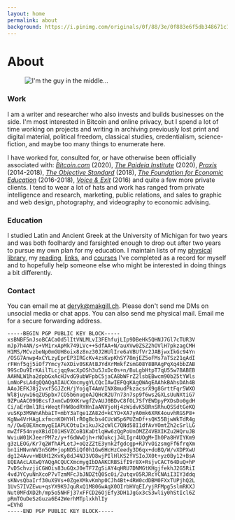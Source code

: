 ```yaml
---
layout: home
permalink: about
background: https://i.pinimg.com/originals/0f/88/3e/0f883e6f5db348671c1e26a7dfd2e5f3.gif
---
```


# About 

<figure>
<img style="max-width:600px;"src="https://derykmakgill.github.io/had/assets/img/deryk-makgill-censored.jpg" alt="I'm the guy in the middle...">
 
</figure>

### Work

I am a writer and researcher who also invests and builds businesses on the side. I'm most interested in Bitcoin and online privacy, but I spend a lot of time working on projects and writing in archiving previously lost print and digital material, political freedom, classical studies, credentialism, science-fiction, and maybe too many things to enumerate here. 

I have worked for, consulted for, or have otherwise been officially associated with: *[Bitcoin.com](https://bitcoin.com)* (2020), *[The Paideia Institute](https://paideiainstitute)* (2020), *[Praxis](https://discoverpraxis.com)* (2014-2018), *[The Objective Standard](https://theobjectivestandard.com)* (2018), *[The Foundation for Economic Education](https://fee.org)* (2016-2018), *[Voice & Exit](https://voicandexit.com)* (2016) and quite a few more private clients. I tend to wear a lot of hats and work has ranged from private intelligence and research, marketing, public relations, and sales to graphic and web design, photography, and videography to economic advising.

### Education

I studied Latin and Ancient Greek at the University of Michigan for two years and was both foolhardy and farsighted enough to drop out after two years to pursue my own plan for my education. I maintain lists of my [physical library,](/library) my [reading,](/read) [links,](/links) and [courses](/courses) I've completed as a record for myself and to hopefully help someone else who might be interested in doing things a bit differently. 

### Contact

You can email me at deryk@makgill.ch. Please don't send me DMs on unsocial media or chat apps. You can also send me physical mail. Email me for a secure forwarding address.

```
-----BEGIN PGP PUBLIC KEY BLOCK-----
xsBNBF5nJsoBCACaOd5lItVNLMLvI3FEhfujLIp9DBeHk5QHNJ7Gl7cTUR3V
mJp7h4AN/s+VM1rxApMk749LVc++5dfAA+N/auXVw0ZSZ2hOVlH7pkzagCMH
H1MS/MCvzbeNp0mGUH8oix8z8nz30J2HUlIre6aVBUfVr2JABjwxIkGc94Yn
/OSG7Anwp4xCYLzyEprEP3IRGcKv4zsKvpKhSY78mjEZ5oFMs7aTSz21qAdI
rFHnf5gj5iOf7Ymcy7eXDiv0SKAtBJYdXrMmkfZsmG08Y8BRAgPqXq4bbZAB
99ScDu9IrKAilTLcjqq9acXpOSh3u5JxDc0s+n/BuLgbHtpT7qU55w7BABEB
AAHNLW1ha2dpbGxAcHJvdG9ubWFpbC5jaCA8bWFrZ2lsbEBwcm90b25tYWls
LmNoPsLAdgQQAQgAIAUCXmcmygYLCQcIAwIEFQgKAgQWAgEAAhkBAhsDAh4B
AAoJEFKJ8j2vxf5GJZcH/jYojqT4AmVINX8mudPkzacsrX9g8GrttFqr5WXO
Wl8juyw16qZU5pbx7CO5b6nugoAJQHcR2U7n73n7sp9f6ws2GXLsUuNXtiG7
9ZPuAAC099BcsfJxmCwD9XKrwgfZvAUJ0BDvC8fOL7SfYEWDpyPXDsDo0gdH
Ci/aErBml1Ri+WeqtFHW8odRYHnIaANVjoHj4zWidvK5BRnSRhuQSSdtGeKQ
vuSKp3M9WnAhbaIT+mbY3aTge1ZA82d+kCYO+XA7yA0mk6XRK4ouvhRGSP8+
KgNw4VrHAgLxfmcnKOHYHlrR0gBcbs4CUcWSp6PUZmDf+sQK55BjwWkTdR4g
n//OwE0EXmcmygEIAPUCOtuIxikuJk2cWlC7QNd58I1dfAvYOmtZh2cSrlLG
mwZfF54nyeXBidI01HSVZCoB1KaDtlqHw6zQgPoUnOMZZ4VBXIKZu2HQruJB
WviuW01KJeerPM7z/y+f6dWwOjh+rNOukcjJ4LIgr4UOgM+Ih0Pa8HVIYKm9
g3zLEOG/Kr7q2WfhAPLetJ+oQzZZtE3ynk2fgdcgp+RJYvOizsmgFf6frqXm
bn1iHNvnWV3n5GM+jopND5iQf0h1Gw6HcHzCeedy3D6qx+doBQ/W/vXDPXwU
dg124Avv+WBUH12KvKy8dJ4NJ3VO8wjPIlHlKS2fVSIoJX0t+yz0By12+BsA
EQEAAcLAXwQYAQgACQUCXmcmygIbDAAKCRBSifI9r8X+RsjvCACT64DuQ+hP
7vDSchvzjiCGWOis83uGQxJ0eTF7ZgSiAY4qHRU7DNMGtKHgjfekhJ2G5RiI
4vdJYCyuNnXcoP7vTzmMFcJbJNDZtQ0Sc0i/2utqv05RJRcYCNAiI3IY3ddq
sKNvsQbaIrf30uX9Vs+0ZgeXMkvKmhp0CJh4Bt+4RW0cdDBM0FXxTUPjhQ2L
1UvS7IVZEwu+qsYX9K9JquRxQ1M806wAqX0OIrbHVqEI/yjRFMpg5slmRKXJ
Nut0MFdXD2h/mp5o5NHFj37xFFCD26OjEfy3DH1JgGx3cS3wliy0hStIcl6Z
pRmTOuDeSzGuza6E42WerhMTplxkhlIy
=EVh8
-----END PGP PUBLIC KEY BLOCK-----
```


